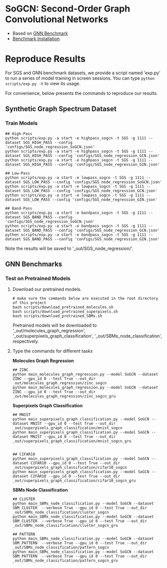 # SoGCN: Second-Order Graph Convolutional Networks

- Based on [GNN Benchmark](https://github.com/graphdeeplearning/benchmarking-gnns)
- [Benchmark Installation](https://github.com/graphdeeplearning/benchmarking-gnns/blob/master/docs/01_benchmark_installation.md)


# Reproduce Results

For SGS and GNN benchmark datasets, we provide a script named 'exp.py' to run a series of model training in screen sessions. You can type `python scripts/exp.py -h` to view its usage.

For convenience, below presents the commands to reproduce our results.

## Synthetic Graph Spectrum Dataset

### Train Models

```
## High-Pass
python scripts/exp.py -a start -e highpass_sogcn -t SGS -g 1111 --dataset SGS_HIGH_PASS --config 'configs/SGS_node_regression_SoGCN.json'
python scripts/exp.py -a start -e highpass_sogcn -t SGS -g 1111 --dataset SGS_HIGH_PASS --config 'configs/SGS_node_regression_GCN.json'
python scripts/exp.py -a start -e highpass_sogcn -t SGS -g 1111 --dataset SGS_HIGH_PASS --config 'configs/SGS_node_regression_GIN.json'

## Low-Pass
python scripts/exp.py -a start -e lowpass_sogcn -t SGS -g 1111 --dataset SGS_LOW_PASS --config 'configs/SGS_node_regression_SoGCN.json'
python scripts/exp.py -a start -e lowpass_sogcn -t SGS -g 1111 --dataset SGS_LOW_PASS --config 'configs/SGS_node_regression_GCN.json'
python scripts/exp.py -a start -e lowpass_sogcn -t SGS -g 1111 --dataset SGS_LOW_PASS --config 'configs/SGS_node_regression_GIN.json'

## Band-Pass
python scripts/exp.py -a start -e bandpass_sogcn -t SGS -g 1111 --dataset SGS_BAND_PASS --config 'configs/SGS_node_regression_SoGCN.json'
python scripts/exp.py -a start -e bandpass_sogcn -t SGS -g 1111 --dataset SGS_BAND_PASS --config 'configs/SGS_node_regression_GCN.json'
python scripts/exp.py -a start -e bandpass_sogcn -t SGS -g 1111 --dataset SGS_BAND_PASS --config 'configs/SGS_node_regression_GIN.json'
```

Note the results will be saved to '_out/SGS_node_regression/'.

## GNN Benchmarks

### Test on Pretrained Models

1. Download our pretrained models.

    ```
    # make sure the commands below are executed in the root directory of this project
    bash scripts/download_pretrained_molecules.sh
    bash scripts/download_pretrained_superpixels.sh
    bash scripts/download_pretrained_SBMs.sh
    ```

    Pretrained models will be downloaded to '_out/molecules_graph_regression', '_out/superpixels_graph_classification', '_out/SBMs_node_classification', respectively.

2. Type the commands for different tasks

    **Molecules Graph Regression**

    ```
    ## ZINC
    python main_molecules_graph_regression.py --model SoGCN --dataset ZINC --gpu_id 0 --test True --out_dir _out/molecules_graph_regression/zinc_sogcn
    python main_molecules_graph_regression.py --model SoGCN --dataset ZINC --gpu_id 0 --test True --out_dir _out/molecules_graph_regression/zinc_sogcn_gru
    ```

    **Superpixels Graph Classification**

    ```
    ## MNIST
    python main_superpixels_graph_classification.py --model SoGCN --dataset MNIST --gpu_id 0 --test True --out_dir _out/superpixels_graph_classification/mnist_sogcn
    python main_superpixels_graph_classification.py --model SoGCN --dataset MNIST --gpu_id 0 --test True --out_dir _out/superpixels_graph_classification/mnist_sogcn_gru


    ## CIFAR10
    python main_superpixels_graph_classification.py --model SoGCN --dataset CIFAR10 --gpu_id 0 --test True --out_dir _out/superpixels_graph_classification/cifar10_sogcn
    python main_superpixels_graph_classification.py --model SoGCN --dataset CIFAR10 --gpu_id 0 --test True --out_dir _out/superpixels_graph_classification/cifar10_sogcn_gru
    ```

    **SBMs Node Classification**

    ```
    ## CLUSTER
    python main_SBMs_node_classification.py --model SoGCN --dataset SBM_CLUSTER  --verbose True --gpu_id 0 --test True --out_dir _out/SBMs_node_classification/cluster_sogcn
    python main_SBMs_node_classification.py --model SoGCN --dataset SBM_CLUSTER  --verbose True --gpu_id 0 --test True --out_dir _out/SBMs_node_classification/cluster_sogcn_gru

    ## PATTERN
    python main_SBMs_node_classification.py --model SoGCN --dataset SBM_PATTERN  --verbose True --gpu_id 0 --test True --out_dir _out/SBMs_node_classification/pattern_sogcn
    python main_SBMs_node_classification.py --model SoGCN --dataset SBM_PATTERN  --verbose True --gpu_id 0 --test True --out_dir _out/SBMs_node_classification/pattern_sogcn_gru
    ```



